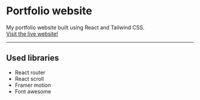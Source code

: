 # Portfolio website 

My portfolio website built using React and Tailwind CSS.\
[Visit the live website!](https://http://adrianpetersson.com/)

___

## Used libraries

* React router
* React scroll
* Framer motion
* Font awesome
